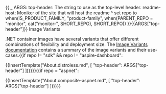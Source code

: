 {{
    _ ARGS:
      top-header: The string to use as the top-level header.
      readme-host: Moniker of the site that will host the readme ^
    set repo to when(IS_PRODUCT_FAMILY,
        "product-family",
        when(PARENT_REPO = "monitor", cat("monitor-", SHORT_REPO), SHORT_REPO))
}}{{ARGS["top-header"]}} Image Variants

.NET container images have several variants that offer different combinations of flexibility and deployment size.
The [Image Variants documentation](https://github.com/dotnet/dotnet-docker/blob/main/documentation/image-variants.md) contains a summary of the image variants and their use-cases.{{if repo != "sdk" && repo != "aspire-dashboard":

{{InsertTemplate("About.distroless.md", [ "top-header": ARGS["top-header"] ])}}}}{{if repo = "aspnet":

{{InsertTemplate("About.composite-aspnet.md", [ "top-header": ARGS["top-header"] ])}}}}
